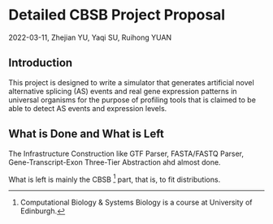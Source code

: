 # Detailed CBSB Project Proposal

2022-03-11, Zhejian YU, Yaqi SU, Ruihong YUAN

## Introduction

This project is designed to write a simulator that generates artificial novel alternative splicing (AS) events and real gene expression patterns in universal organisms for the purpose of profiling tools that is claimed to be able to detect AS events and expression levels.

## What is Done and What is Left

The Infrastructure Construction like GTF Parser, FASTA/FASTQ Parser, Gene-Transcript-Exon Three-Tier Abstraction ahd almost done.

What is left is mainly the CBSB [^CBSB] part, that is, to fit distributions.

[^CBSB]: Computational Biology \& Systems Biology is a course at University of Edinburgh.
